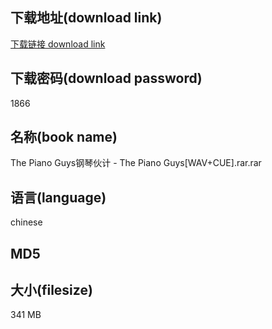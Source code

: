 ## 下载地址(download link)
[下载链接 download link](https://tutu365.netlify.app/?s=The+Piano+Guys%E9%92%A2%E7%90%B4%E4%BC%99%E8%AE%A1+-+The+Piano+Guys%5BWAV%2BCUE%5D.rar)

## 下载密码(download password)
1866

## 名称(book name)
The Piano Guys钢琴伙计 - The Piano Guys[WAV+CUE].rar.rar

## 语言(language)
chinese

## MD5


## 大小(filesize)
341 MB

